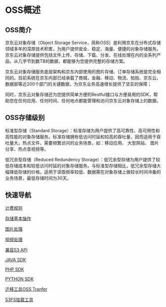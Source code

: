 # OSS概述

## OSS简介

京东云对象存储（Object Storage Service，简称OSS）是利用京东在分布式存储领域多年的深厚技术积累，为用户提供安全、稳定、海量、便捷的对象存储服务。京东云对象存储提供包括文件上传、存储、下载、分发、在线处理在内的全系列产品，从几字节到数TB的数据，都能够为您提供完整的存储方案。

京东云对象存储服务底层架构和京东内部使用的图片存储、订单存储系统是完全相同的。目前系统在京东内部已经承载了商城，金融、移动、物流、拍拍、京东云、数据部等近200个部门的关键数据，为京东业务高速增长提供了坚实的保障；

同时，京东云对象存储还为您提供简单方便的Restful接口与方便易用的SDK，帮助您在任何应用、任何时间、任何地点都能管理和访问京东云对象存储上的数据。

## OSS存储级别
标准型存储（Standard Storage）：标准存储为用户提供了高可靠性、高可用性和高性能的对象存储服务。标准存储拥有低访问时延和较高的吞吐量，因而适用于吞吐量大，热点文件、需要频繁访问的业务场景，如：移动应用、 大型网站、 图片分享、热点音视频等。

低冗余型存储（Reduced Redundency Storage）：低冗余型存储为用户提供了较低存储成本和较低访问时延的对象存储服务。与标准型存储相比，低冗余型存储大幅降低存储的价格，适用于读取频率较低、数据需在对象存储上做较长时间冷备的业务场景，最低存储时间为30天。

## 快速导航

[计费规则](../Pricing/Billing-Rules.md) 

[存储基本操作](../Operation-Guide/Sign-Up-Service-2.md)

[图片处理](../Operation-Guide/Image-Service-Guide/Introduction-1.md)

[视频处理](../Operation-Guide/Video-Service-Guide/Video-Service-Guide-Overview.md)

[兼容S3 API](../API-Reference-S3-Compatible/Introduction-2.md)

[JAVA SDK](https://docs.jdcloud.com/cn/object-storage-service/installation-s3)

[PHP SDK](../API-Reference-S3-Compatible/Compatibility-Tools/SDK-PHP.md)

[PYTHON SDK](../API-Reference-S3-Compatible/Compatibility-Tools/SDK-Python.md)

[迁移工具OSS Tranfer](../Best-Practices/Data-Migration-Tool.md)

[S3FS挂载工具](../Best-Practices/S3fs.md)
